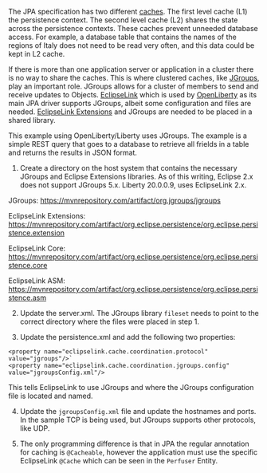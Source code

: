 The JPA specification has two different [caches](https://en.wikibooks.org/wiki/Java_Persistence/Caching).  The first level cache (L1) the persistence context.  The second level cache (L2) shares the state across the persistence contexts.  These caches prevent unneeded database access.  For example, a database table that contains the names of the regions of Italy does not need to be read very often, and this data could be kept in L2 cache.

If there is more than one application server or application in a cluster there is no way to share the caches.  This is where clustered caches, like [JGroups](http://www.jgroups.org), play an important role.  JGroups allows for a cluster of members to send and receive updates to Objects.  [EclipseLink](https://www.eclipse.org/eclipselink/) which is used by [OpenLiberty](https://www.openliberty.io) as its main JPA driver supports JGroups, albeit some configuration and files are needed.  [EclipseLink Extensions](https://www.eclipse.org/eclipselink/documentation/2.7/jpa/extensions/toc.htm) and JGroups are needed to be placed in a shared library.

This example using OpenLiberty/Liberty uses JGroups.  The example is a simple REST query that goes to a database to retrieve all frields in a table and returns the results in JSON format.  

1. Create a directory on the host system that contains the necessary JGroups and Eclipse Extensions libraries.  As of this writing, Eclipse 2.x does not support JGroups 5.x.  Liberty 20.0.0.9, uses EclipseLink 2.x.

JGroups: 
https://mvnrepository.com/artifact/org.jgroups/jgroups

EclipseLink Extensions: 
https://mvnrepository.com/artifact/org.eclipse.persistence/org.eclipse.persistence.extension

EclipseLink Core: 
https://mvnrepository.com/artifact/org.eclipse.persistence/org.eclipse.persistence.core

EclipseLink ASM: 
https://mvnrepository.com/artifact/org.eclipse.persistence/org.eclipse.persistence.asm

2. Update the server.xml.  The JGroups library `fileset` needs to point to the correct directory where the files were placed in step 1.

3. Update the persistence.xml and add the following two properties:
```
<property name="eclipselink.cache.coordination.protocol" value="jgroups"/>`
<property name="eclipselink.cache.coordination.jgroups.config" value="jgroupsConfig.xml"/>
```
This tells EclipseLink to use JGroups and where the JGroups configuration file is located and named.

4. Update the `jgroupsConfig.xml` file and update the hostnames and ports.  In the sample TCP is being used, but JGroups supports other protocols, like UDP.

5. The only programming difference is that in JPA the regular annotation for caching is `@Cacheable`, however the application must use the specific EclipseLink `@Cache` which can be seen in the `Perfuser` Entity.
